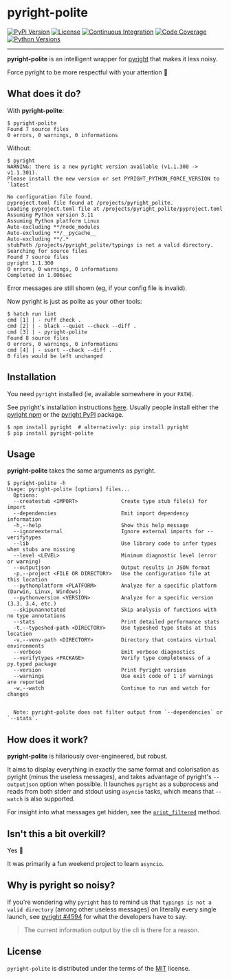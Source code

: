 # pyright-polite

[![PyPi Version][pypi-img]][pypi-url]
[![License][license-img]][license-url]
[![Continuous Integration][ci-img]][ci-url]
[![Code Coverage][coverage-img]][coverage-url]
[![Python Versions][python-img]][python-url]

[pypi-img]: https://img.shields.io/pypi/v/pyright-polite.svg
[pypi-url]: https://pypi.org/project/pyright-polite
[license-img]:  https://img.shields.io/github/license/jamielinux/pyright-polite.svg
[license-url]: https://github.com/jamielinux/pyright-polite/blob/main/LICENSE
[ci-img]: https://github.com/jamielinux/pyright-polite/actions/workflows/ci.yml/badge.svg
[ci-url]: https://github.com/jamielinux/pyright-polite/actions/workflows/ci.yml
[coverage-img]: https://img.shields.io/endpoint?url=https://gist.githubusercontent.com/jamielinux/f3b70fb7174f1a8a87f2185e80cbb2ef/raw/pyright-polite.covbadge.json
[coverage-url]: https://github.com/jamielinux/pyright-polite/actions/workflows/ci.yml
[python-img]: https://img.shields.io/pypi/pyversions/pyright-polite.svg
[python-url]: https://pypi.org/project/pyright-polite

---

**pyright-polite** is an intelligent wrapper for [pyright][0] that makes it less noisy.

Force pyright to be more respectful with your attention :rotating_light:

[0]: https://github.com/microsoft/pyright

## What does it do?

With **pyright-polite**:

```console
$ pyright-polite
Found 7 source files
0 errors, 0 warnings, 0 informations
```

Without:

```console
$ pyright
WARNING: there is a new pyright version available (v1.1.300 -> v1.1.301).
Please install the new version or set PYRIGHT_PYTHON_FORCE_VERSION to `latest`

No configuration file found.
pyproject.toml file found at /projects/pyright_polite.
Loading pyproject.toml file at /projects/pyright_polite/pyproject.toml
Assuming Python version 3.11
Assuming Python platform Linux
Auto-excluding **/node_modules
Auto-excluding **/__pycache__
Auto-excluding **/.*
stubPath /projects/pyright_polite/typings is not a valid directory.
Searching for source files
Found 7 source files
pyright 1.1.300
0 errors, 0 warnings, 0 informations
Completed in 1.006sec
```

Error messages are still shown (eg, if your config file is invalid).

Now pyright is just as polite as your other tools:

```console
$ hatch run lint
cmd [1] | - ruff check .
cmd [2] | - black --quiet --check --diff .
cmd [3] | - pyright-polite
Found 8 source files
0 errors, 0 warnings, 0 informations
cmd [4] | - ssort --check --diff .
8 files would be left unchanged
```

## Installation

You need `pyright` installed (ie, available somewhere in your `PATH`).

See pyright's installation instructions [here][installation]. Usually people install
either the [pyright npm][pkg_npm] or the [pyright PyPI][pkg_pypi] package.

```console
$ npm install pyright  # alternatively: pip install pyright
$ pip install pyright-polite
```

[pkg_pypi]: https://pypi.org/project/pyright/
[pkg_npm]: https://www.npmjs.com/package/pyright
[installation]: https://microsoft.github.io/pyright/#/installation

## Usage

**pyright-polite** takes the same arguments as pyright.

```console
$ pyright-polite -h
Usage: pyright-polite [options] files...
  Options:
  --createstub <IMPORT>              Create type stub file(s) for import
  --dependencies                     Emit import dependency information
  -h,--help                          Show this help message
  --ignoreexternal                   Ignore external imports for --verifytypes
  --lib                              Use library code to infer types when stubs are missing
  --level <LEVEL>                    Minimum diagnostic level (error or warning)
  --outputjson                       Output results in JSON format
  -p,--project <FILE OR DIRECTORY>   Use the configuration file at this location
  --pythonplatform <PLATFORM>        Analyze for a specific platform (Darwin, Linux, Windows)
  --pythonversion <VERSION>          Analyze for a specific version (3.3, 3.4, etc.)
  --skipunannotated                  Skip analysis of functions with no type annotations
  --stats                            Print detailed performance stats
  -t,--typeshed-path <DIRECTORY>     Use typeshed type stubs at this location
  -v,--venv-path <DIRECTORY>         Directory that contains virtual environments
  --verbose                          Emit verbose diagnostics
  --verifytypes <PACKAGE>            Verify type completeness of a py.typed package
  --version                          Print Pyright version
  --warnings                         Use exit code of 1 if warnings are reported
  -w,--watch                         Continue to run and watch for changes


  Note: pyright-polite does not filter output from `--dependencies` or `--stats`.

```

## How does it work?

**pyright-polite** is hilariously over-engineered, but robust.

It aims to display everything in exactly the same format and colorisation as pyright
(minus the useless messages), and takes advantage of pyright's `--outputjson` option
when possible. It launches `pyright` as a subprocess and reads from both stderr and
stdout using `asyncio` tasks, which means that `--watch` is also supported.

For insight into what messages get hidden, see the [`print_filtered`][print_filtered]
method.

[print_filtered]: https://github.com/jamielinux/pyright-polite/blob/379f5ed852388000f0c874bff089d72777c90db8/src/pyright_polite/pyright.py#L183-L233

## Isn't this a bit overkill?

Yes :rofl:

It was primarily a fun weekend project to learn `asyncio`.

## Why is pyright so noisy?

If you're wondering why `pyright` has to remind us that `typings is not a valid
directory` (among other useless messages) on literally every single launch, see
[pyright #4594][issue4594] for what the developers have to say:

> The current information output by the cli is there for a reason.

[issue4594]: https://github.com/microsoft/pyright/issues/4594

## License

`pyright-polite` is distributed under the terms of the [MIT][license] license.

[license]: https://spdx.org/licenses/MIT.html
